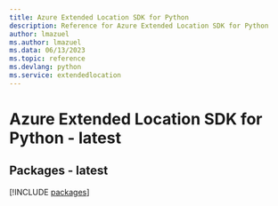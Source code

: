 ```yaml
---
title: Azure Extended Location SDK for Python
description: Reference for Azure Extended Location SDK for Python
author: lmazuel
ms.author: lmazuel
ms.data: 06/13/2023
ms.topic: reference
ms.devlang: python
ms.service: extendedlocation
---
```

# Azure Extended Location SDK for Python - latest
## Packages - latest
[!INCLUDE [packages](extended-location-index.md)]